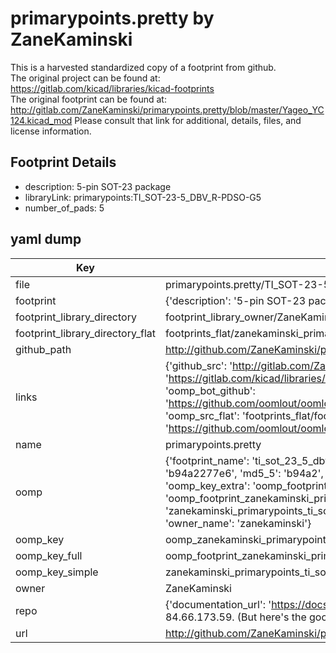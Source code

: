# primarypoints.pretty by ZaneKaminski  
This is a harvested standardized copy of a footprint from github.  
The original project can be found at:  
https://gitlab.com/kicad/libraries/kicad-footprints  
The original footprint can be found at:
http://gitlab.com/ZaneKaminski/primarypoints.pretty/blob/master/Yageo_YC124.kicad_mod
Please consult that link for additional, details, files, and license information.  
## Footprint Details
* description: 5-pin SOT-23 package  
* libraryLink: primarypoints:TI_SOT-23-5_DBV_R-PDSO-G5  
* number_of_pads: 5  
## yaml dump  
| Key | Value |  
| --- | --- |  
| file | primarypoints.pretty/TI_SOT-23-5_DBV_R-PDSO-G5.kicad_mod |  
| footprint | {'description': '5-pin SOT-23 package', 'libraryLink': 'primarypoints:TI_SOT-23-5_DBV_R-PDSO-G5', 'number_of_pads': 5} |  
| footprint_library_directory | footprint_library_owner/ZaneKaminski_primarypoints.pretty |  
| footprint_library_directory_flat | footprints_flat/zanekaminski_primarypoints_ti_sot_23_5_dbv_r_pdso_g5/working |  
| github_path | http://github.com/ZaneKaminski/primarypoints.pretty/blob/master/TI_SOT-23-5_DBV_R-PDSO-G5.kicad_mod |  
| links | {'github_src': 'http://gitlab.com/ZaneKaminski/primarypoints.pretty/blob/master/Yageo_YC124.kicad_mod', 'github_src_repo': 'https://gitlab.com/kicad/libraries/kicad-footprints', 'oomp_bot': 'footprints/zanekaminski_primarypoints_ti_sot_23_5_dbv_r_pdso_g5/working', 'oomp_bot_github': 'https://github.com/oomlout/oomlout_oomp_footprint_bot/tree/main/footprints/zanekaminski_primarypoints_ti_sot_23_5_dbv_r_pdso_g5/working', 'oomp_src_flat': 'footprints_flat/footprints_flat/zanekaminski_primarypoints_ti_sot_23_5_dbv_r_pdso_g5/working', 'oomp_src_flat_github': 'https://github.com/oomlout/oomlout_oomp_footprint_src/tree/main/footprints_flat/zanekaminski_primarypoints_ti_sot_23_5_dbv_r_pdso_g5/working'} |  
| name | primarypoints.pretty |  
| oomp | {'footprint_name': 'ti_sot_23_5_dbv_r_pdso_g5', 'library_name': 'primarypoints', 'md5': 'b94a2277e6efb0aaecdac414df9f35eb', 'md5_10': 'b94a2277e6', 'md5_5': 'b94a2', 'md5_6': 'b94a22', 'oomp_key': 'oomp_zanekaminski_primarypoints_ti_sot_23_5_dbv_r_pdso_g5', 'oomp_key_extra': 'oomp_footprint_zanekaminski_primarypoints_ti_sot_23_5_dbv_r_pdso_g5', 'oomp_key_full': 'oomp_footprint_zanekaminski_primarypoints_ti_sot_23_5_dbv_r_pdso_g5_b94a22', 'oomp_key_simple': 'zanekaminski_primarypoints_ti_sot_23_5_dbv_r_pdso_g5', 'original_filename': 'primarypoints.pretty/TI_SOT-23-5_DBV_R-PDSO-G5.kicad_mod', 'owner_name': 'zanekaminski'} |  
| oomp_key | oomp_zanekaminski_primarypoints_ti_sot_23_5_dbv_r_pdso_g5 |  
| oomp_key_full | oomp_footprint_zanekaminski_primarypoints_ti_sot_23_5_dbv_r_pdso_g5 |  
| oomp_key_simple | zanekaminski_primarypoints_ti_sot_23_5_dbv_r_pdso_g5 |  
| owner | ZaneKaminski |  
| repo | {'documentation_url': 'https://docs.github.com/rest/overview/resources-in-the-rest-api#rate-limiting', 'message': "API rate limit exceeded for 84.66.173.59. (But here's the good news: Authenticated requests get a higher rate limit. Check out the documentation for more details.)"} |  
| url | http://github.com/ZaneKaminski/primarypoints.pretty |  

